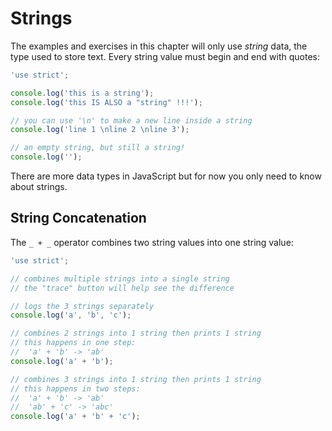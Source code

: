 # Strings

The examples and exercises in this chapter will only use _string_ data, the type used to store text. Every string value must begin and end with quotes:

```js
'use strict';

console.log('this is a string');
console.log('this IS ALSO a "string" !!!');

// you can use '\n' to make a new line inside a string
console.log('line 1 \nline 2 \nline 3');

// an empty string, but still a string!
console.log('');
```

There are more data types in JavaScript but for now you only need to know about strings.

## String Concatenation

The `_ + _` operator combines two string values into one string value:

```js
'use strict';

// combines multiple strings into a single string
// the "trace" button will help see the difference

// logs the 3 strings separately
console.log('a', 'b', 'c');

// combines 2 strings into 1 string then prints 1 string
// this happens in one step:
//  'a' + 'b' -> 'ab'
console.log('a' + 'b');

// combines 3 strings into 1 string then prints 1 string
// this happens in two steps:
//  'a' + 'b' -> 'ab'
//  'ab' + 'c' -> 'abc'
console.log('a' + 'b' + 'c');
```
